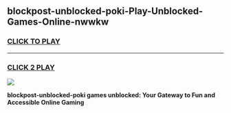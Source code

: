 
## blockpost-unblocked-poki-Play-Unblocked-Games-Online-nwwkw
<h3>
<a href="https://premium76.site?title=blockpost-unblocked-poki&ref=25A">CLICK TO PLAY</a></h3>
<hr>

<h3>
<a href="https://premium76.site?title=blockpost-unblocked-poki&ref=25A">CLICK 2 PLAY</a>
  
</h3>

<a href="https://premium76.site?title=blockpost-unblocked-poki&ref=25A"><img src="https://clearcache.store/games.png"></a>


**blockpost-unblocked-poki games unblocked: Your Gateway to Fun and Accessible Online Gaming**
